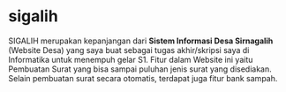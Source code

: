 # sigalih
SIGALIH merupakan kepanjangan dari **Sistem Informasi Desa Sirnagalih** (Website Desa) yang saya buat sebagai tugas akhir/skripsi saya di Informatika untuk menempuh gelar S1.
Fitur dalam Website ini yaitu Pembuatan Surat yang bisa sampai puluhan jenis surat yang disediakan. Selain pembuatan surat secara otomatis, terdapat juga fitur bank sampah.
